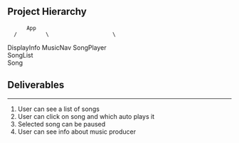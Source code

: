 ## Project Hierarchy

          App  
      /         \                    \
  DisplayInfo   MusicNav           SongPlayer
                    \
                    SongList
                      \
                      Song



## Deliverables
---
1. User can see a list of songs
2. User can click on song and which auto plays it
3. Selected song can be paused
4. User can see info about music producer
